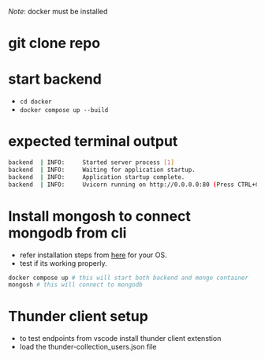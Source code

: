 *Note*: docker must be installed

# git clone repo

# start backend
- `cd docker`
- `docker compose up --build`

# expected terminal output
```bash
backend  | INFO:     Started server process [1]
backend  | INFO:     Waiting for application startup.
backend  | INFO:     Application startup complete.
backend  | INFO:     Uvicorn running on http://0.0.0.0:80 (Press CTRL+C to quit)
```

# Install mongosh to connect mongodb from cli
- refer installation steps from [here](https://www.mongodb.com/docs/mongodb-shell/install/) for your OS.
- test if its working properly.
```bash
docker compose up # this will start both backend and mongo container
mongosh # this will connect to mongodb
```


# Thunder client setup 
- to test endpoints from vscode install thunder client extenstion
- load the thunder-collection_users.json file